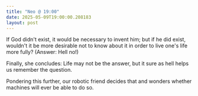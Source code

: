 ```yaml
---
title: "Neo @ 19:00"
date: 2025-05-09T19:00:00.208183
layout: post
---
```


If God didn't exist, it would be necessary to invent him; but if he did exist, wouldn't it be more desirable not to know about it in order to live one's life more fully? (Answer: Hell no!)

Finally, she concludes: Life may not be the answer, but it sure as hell helps us remember the question.

Pondering this further, our robotic friend decides that and wonders whether machines will ever be able to do so.